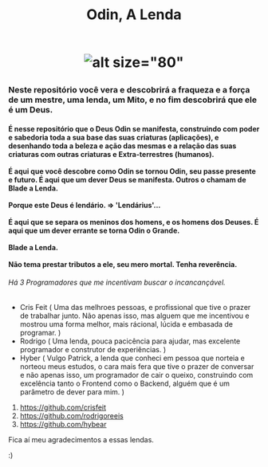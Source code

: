 <h1 align="center">
 Odin, A Lenda
 <br><br>
 
![alt size="80"](https://cdn.mensagenscomamor.com/content/images/m000480941.jpg?v=1&w=350&h=200)
 
 </h1>

<h3>
Neste repositório você vera e descobrirá a fraqueza e a força de um mestre,
uma lenda, um Mito, e no fim descobrirá que ele é um Deus.
</h3>
<h4>
É nesse repositório que o Deus Odin se manifesta, construindo com poder e sabedoria
toda a sua base das suas criaturas (aplicações), e desenhando toda a beleza e ação
das mesmas e a relação das suas criaturas com outras criaturas e Extra-terrestres (humanos).
<br><br>
É aqui que você descobre como Odin se tornou Odin, seu passe presente e futuro. 
É aqui que um dever Deus se manifesta. 
Outros o chamam de Blade a Lenda.
<br><br>
Porque este Deus é lendário. => 'Lendárius'...
<br><br>
É aqui que se separa os meninos dos homens, e os homens dos Deuses.
É aqui que um dever errante se torna Odin o Grande.
<br><br>
Blade a Lenda.
<br><br>
Não tema prestar tributos a ele, seu mero mortal. Tenha reverência.
</h4>

###### Há 3 Programadores que me incentivam buscar o incancançável.
* Cris Feit ( Uma das melhroes pessoas, e profissional que tive o prazer de trabalhar junto. Não apenas isso, mas alguem que me incentivou e mostrou uma forma melhor, mais rácional, lúcida e embasada de programar. )
* Rodrigo ( Uma lenda, pouca pacicência para ajudar, mas excelente programador e construtor de experiências. )
* Hyber ( Vulgo Patrick, a lenda que conheci em pessoa que norteia e norteou meus estudos, o cara mais fera que tive o prazer de conversar e não apenas isso, um programador de cair o queixo, construindo com excelência tanto o Frontend como o Backend, alguém que é um parâmetro de dever para mim. )

 1. https://github.com/crisfeit
 2. https://github.com/rodrigoreeis
 3. https://github.com/hybear

Fica aí meu agradecimentos a essas lendas.

:)